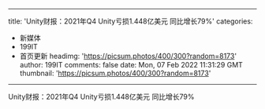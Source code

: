 
---
title: 'Unity财报：2021年Q4 Unity亏损1.448亿美元 同比增长79%'
categories: 
 - 新媒体
 - 199IT
 - 首页更新
headimg: 'https://picsum.photos/400/300?random=8173'
author: 199IT
comments: false
date: Mon, 07 Feb 2022 11:31:29 GMT
thumbnail: 'https://picsum.photos/400/300?random=8173'
---

<div>   
Unity财报：2021年Q4 Unity亏损1.448亿美元 同比增长79%  
</div>
            